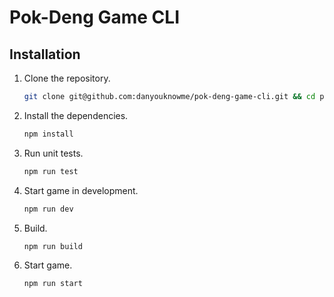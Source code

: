 # Pok-Deng Game CLI

## Installation

1.  Clone the repository.

    ```bash
    git clone git@github.com:danyouknowme/pok-deng-game-cli.git && cd pok-deng-game-cli
    ```

2.  Install the dependencies.

    ```bash
    npm install
    ```

3.  Run unit tests.

    ```bash
    npm run test
    ```

4.  Start game in development.

    ```bash
    npm run dev
    ```

5. Build.

    ```bash
    npm run build
    ```

6. Start game.
     ```bash
     npm run start
     ```
